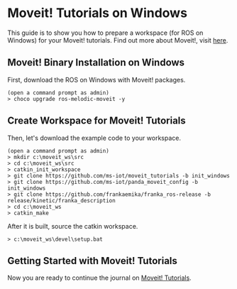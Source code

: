 # Moveit! Tutorials on Windows
This guide is to show you how to prepare a workspace (for ROS on Windows) for your Moveit! tutorials. Find out more about Moveit!, visit [here](https://ros-planning.github.io/moveit_tutorials/index.html).

## Moveit! Binary Installation on Windows
First, download the ROS on Windows with Moveit! packages.
```
(open a command prompt as admin)
> choco upgrade ros-melodic-moveit -y
```

## Create Workspace for Moveit! Tutorials
Then, let's download the example code to your workspace.

```
(open a command prompt as admin)
> mkdir c:\moveit_ws\src
> cd c:\moveit_ws\src
> catkin_init_workspace
> git clone https://github.com/ms-iot/moveit_tutorials -b init_windows
> git clone https://github.com/ms-iot/panda_moveit_config -b init_windows
> git clone https://github.com/frankaemika/franka_ros-release -b release/kinetic/franka_description
> cd c:\moveit_ws
> catkin_make
```

After it is built, source the catkin workspace.

```
> c:\moveit_ws\devel\setup.bat
```

## Getting Started with Moveit! Tutorials
Now you are ready to continue the journal on [Moveit! Tutorials](https://ros-planning.github.io/moveit_tutorials/doc/quickstart_in_rviz/quickstart_in_rviz_tutorial.html).
